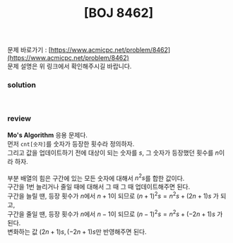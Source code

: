 ﻿---
toc: true
title:  "[BOJ 8462]"
last_modified_at:   2020-09-13
categories : PS2020
excerpt: "배열의 힘"
image: "https://drive.google.com/uc?id=1MUNSIA2jtPK0xVlJMID-_XBXVZsn73L6"
sitemap :
  changefreq : weekly
  priority : 1.0
use_math: true
---
문제 바로가기 : [https://www.acmicpc.net/problem/8462](https://www.acmicpc.net/problem/8462)<br>
문제 설명은 위 링크에서 확인해주시길 바랍니다.

### solution
<script src="https://gist.github.com/yooniversal/8c20f0313a143c43cf52fbd6b1054480.js"></script>
<br>

### review
**Mo's Algorithm** 응용 문제다.<br>
먼저 `cnt[숫자]`를 숫자가 등장한 횟수라 정의하자.<br>
그리고 값을 업데이트하기 전에 대상이 되는 숫자를 $s$, 그 숫자가 등장했던 횟수를 $n$이라 하자.<br>
<br>
부분 배열의 힘은 구간에 있는 모든 숫자에 대해서 $n^2s$를 합한 값이다.<br>
구간을 1번 늘리거나 줄일 때에 대해서 그 때 그 때 업데이트해주면 된다.<br>
구간을 늘릴 땐, 등장 횟수가 $n$에서 $n+1$이 되므로 $(n+1)^2s = n^2s+(2n+1)s$ 가 되고,<br>
구간을 줄일 땐, 등장 횟수가 $n$에서 $n-1$이 되므로 $(n-1)^2s = n^2s+(-2n+1)s$ 가 된다.<br>
변화하는 값 $(2n+1)s, (-2n+1)s$만 반영해주면 된다.

<script src="https://utteranc.es/client.js"
        repo="yooniversal/blog-comments"
        issue-term="pathname"
        theme="github-light"
        crossorigin="anonymous"
        async>
</script>
